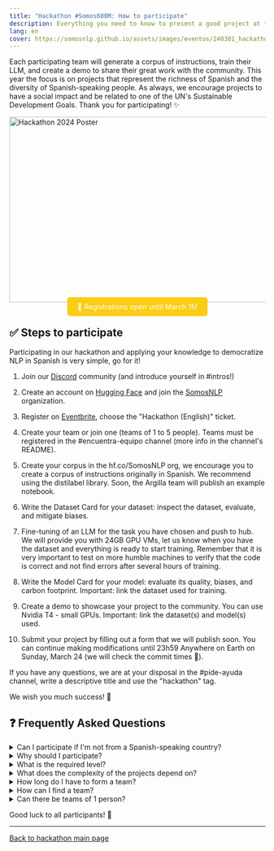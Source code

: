 ```yaml
---
title: "Hackathon #Somos600M: How to participate"
description: Everything you need to know to present a good project at the hackathon
lang: en
cover: https://somosnlp.github.io/assets/images/eventos/240301_hackathon.jpg
---
```


Each participating team will generate a corpus of instructions, train their LLM, and create a demo to share their great work with the community. This year the focus is on projects that represent the richness of Spanish and the diversity of Spanish-speaking people. As always, we encourage projects to have a social impact and be related to one of the UN's Sustainable Development Goals. Thank you for participating! ✨

<div class="flex justify-center">
<a href="https://hackathonsomosnlp2024.eventbrite.com/?aff=w" target="_blank">
    <img src="https://somosnlp.github.io/assets/images/eventos/240301_hackathon.jpg"
        width="650" height="365" alt="Hackathon 2024 Poster" />
</a>
</div>

<center><a href="https://hackathonsomosnlp2024.eventbrite.com/?aff=w" target="_blank" style="background-color:#FACC15; color:white; padding:10px 20px; text-decoration:none; border-radius:5px;">📝 Registrations open until March 15!</a></center>

## ✅ Steps to participate

Participating in our hackathon and applying your knowledge to democratize NLP in Spanish is very simple, go for it!

1. Join our [Discord](https://discord.com/invite/my8w7JUxZR) community (and introduce yourself in #intros!)

2. Create an account on [Hugging Face](https://huggingface.co/join) and join the [SomosNLP](https://huggingface.co/organizations/somosnlp/share/qgytUhPKvxVxsbZWTzVUAUSUnZmVXNPmjc) organization.

3. Register on [Eventbrite](https://hackathonsomosnlp2024.eventbrite.com/?aff=w), choose the "Hackathon (English)" ticket.

4. Create your team or join one (teams of 1 to 5 people). Teams must be registered in the #encuentra-equipo channel (more info in the channel's README).

5. Create your corpus in the hf.co/SomosNLP org, we encourage you to create a corpus of instructions originally in Spanish. We recommend using the distilabel library. Soon, the Argilla team will publish an example notebook.

6. Write the Dataset Card for your dataset: inspect the dataset, evaluate, and mitigate biases.

7. Fine-tuning of an LLM for the task you have chosen and push to hub. We will provide you with 24GB GPU VMs, let us know when you have the dataset and everything is ready to start training. Remember that it is very important to test on more humble machines to verify that the code is correct and not find errors after several hours of training.

8. Write the Model Card for your model: evaluate its quality, biases, and carbon footprint. Important: link the dataset used for training.

9. Create a demo to showcase your project to the community. You can use Nvidia T4 - small GPUs. Important: link the dataset(s) and model(s) used.

10. Submit your project by filling out a form that we will publish soon. You can continue making modifications until 23h59 Anywhere on Earth on Sunday, March 24 (we will check the commit times 👀).

If you have any questions, we are at your disposal in the #pide-ayuda channel, write a descriptive title and use the "hackathon" tag.

We wish you much success! 🚀

## ❓ Frequently Asked Questions

<details>
<summary>Can I participate if I'm not from a Spanish-speaking country?</summary>

Absolutely! While the focus of the hackathon is on the Spanish language and its varieties, we welcome participants from all over the world. Diversity enriches the projects and the community!

</details>

<details>
<summary>Why should I participate?</summary>

By joining this hackathon, you will have the opportunity to:

- ✅ Understand how large language models (LLMs) work and discover the challenges of each stage of their development: corpus creation, training, and evaluation
- ✅ Participate in the creation of a quality and diverse corpus that includes the different varieties of Spanish and co-official languages (top as an experience and top for the CV)
- ✅ Resolve all your doubts about NLP during "Ask Me Anything" mentoring sessions
- ✅ Receive support to present your work in a paper
- ✅ Win prizes to continue growing as a professional and get a certificate
- ✅ Join the largest community of Spanish speakers who study, work, and research in NLP

</details>

<details>
<summary>What is the required level?</summary>

From the SomosNLP team, we want to encourage you to participate regardless of your current knowledge. In previous editions, we have had groups from research institutes and groups of undergraduate students, all projects add up!

- 📖 We will hold a series of **hands-on workshops** showing you how to develop a project so you have a reference example. To warm up, you can watch those from the previous edition:

  - [Fine-tuning LLMs (Manu Romero)](https://somosnlp.org/hackathon-2023/fine-tuning-llms)
  - [Data Labeling with Argilla (Daniel Vila)](https://somosnlp.org/hackathon-2023/data-labeling-with-argilla)

- ❓ We will organize **AMAs** (Ask Me Anything) with experts and mentors to solve your doubts.

</details>

<details>
<summary>What does the complexity of the projects depend on?</summary>

We will provide an example of how to create a dataset, train a model, and create a demo. It's up to you and your team to choose how much to research and work to improve the base version. The difficulty also depends on the use case, the origin of the data, the time you dedicate to its curation, the training technique, the iterations you make, and how elaborate you want your demo to be. You are free to choose everything!

</details>

<details>
<summary>How long do I have to form a team?</summary>

Ideally all teams will be registered during the first week of the hackathon, until March 8th.

</details>

<details>
<summary>How can I find a team?</summary>

Finding a team is easy! Check the README of the #encuentra-equipo channel on our Discord server!

You have two options:
- 👀 Look for posts from other participants who are looking for team members and respond to them, OR
- 📢 Create a new thread specifying the topic you would like to work on

We encourage diversity in teams, including a mix of skills, experiences, and backgrounds. This diversity often leads to more innovative and comprehensive projects.

</details>

<details>
<summary>Can there be teams of 1 person?</summary>

Yes, we accept teams between 1 and 5 people.

</details>


<!--
## 📅 Important Dates

- **March 1**: Official start of the hackathon and release of detailed guidelines.
- **March 15**: Registration deadline. Make sure your team is registered by this date!
- **March 24**: Submission deadline for projects.
- **March 26**: Presentation of projects to the community and jury evaluation.
- **April 1**: Announcement of winners and closing ceremony.

Remember, the most important thing is to learn, share, and enjoy the process. We can't wait to see what you'll create!
-->

Good luck to all participants! 🌟

---

[Back to hackathon main page](https://somosnlp.org/en/hackathon)
